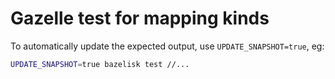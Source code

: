 # Gazelle test for mapping kinds

To automatically update the expected output, use `UPDATE_SNAPSHOT=true`, eg:

```sh
UPDATE_SNAPSHOT=true bazelisk test //...
```
